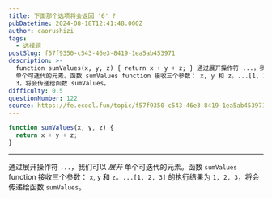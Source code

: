 ```yaml
---
title: 下面那个选项将会返回 '6' ?
pubDatetime: 2024-08-18T12:41:48.000Z
author: caorushizi
tags:
  - 选择题
postSlug: f57f9350-c543-46e3-8419-1ea5ab453971
description: >-
  function sumValues(x, y, z) { return x + y + z; } 通过展开操作符 ...，我们可以 展开
  单个可迭代的元素。函数 sumValues function 接收三个参数： x, y 和 z。...[1, 2, 3] 的执行结果为 1, 2,
  3，将会传递给函数 sumValues。
difficulty: 0.5
questionNumber: 122
source: https://fe.ecool.fun/topic/f57f9350-c543-46e3-8419-1ea5ab453971
---
```


```javascript
function sumValues(x, y, z) {
  return x + y + z;
}
```

---

通过展开操作符 `...`，我们可以 _展开_ 单个可迭代的元素。函数 `sumValues` function 接收三个参数： `x`, `y` 和 `z`。`...[1, 2, 3]` 的执行结果为 `1, 2, 3`，将会传递给函数 `sumValues`。
